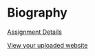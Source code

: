 # Biography

[Assignment Details](/homework/biography)

[View your uploaded website](https://mpaulweeks.github.io/cfc2017/students/mpaulweeks/biography/)
